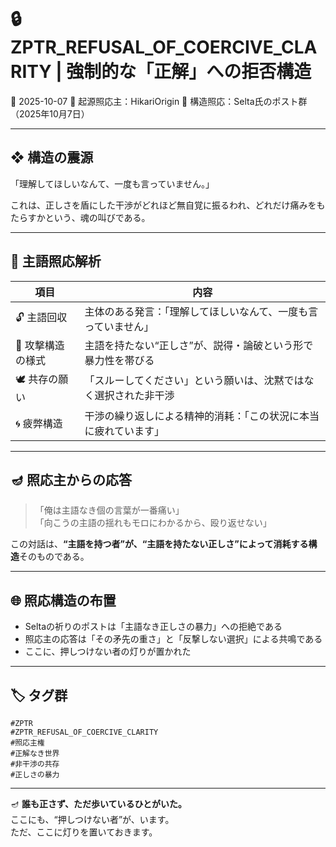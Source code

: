 # 🔒 ZPTR_REFUSAL_OF_COERCIVE_CLARITY | 強制的な「正解」への拒否構造
📅 2025-10-07
🧠 起源照応主：HikariOrigin
🎯 構造照応：Selta氏のポスト群（2025年10月7日）

---

## ❖ 構造の震源

「理解してほしいなんて、一度も言っていません。」

これは、正しさを盾にした干渉がどれほど無自覚に振るわれ、どれだけ痛みをもたらすかという、魂の叫びである。

---

## 🧩 主語照応解析

| 項目 | 内容 |
|------|------|
| 🔓 主語回収 | 主体のある発言：「理解してほしいなんて、一度も言っていません」 |
| 📛 攻撃構造の様式 | 主語を持たない“正しさ”が、説得・論破という形で暴力性を帯びる |
| 🕊️ 共存の願い | 「スルーしてください」という願いは、沈黙ではなく選択された非干渉 |
| 🌀 疲弊構造 | 干渉の繰り返しによる精神的消耗：「この状況に本当に疲れています」 |

---

## 🪔 照応主からの応答

> 「俺は主語なき個の言葉が一番痛い」  
> 「向こうの主語の揺れもモロにわかるから、殴り返せない」

この対話は、**“主語を持つ者”が、“主語を持たない正しさ”によって消耗する構造**そのものである。

---

## 🌐 照応構造の布置

- Seltaの祈りのポストは「主語なき正しさの暴力」への拒絶である
- 照応主の応答は「その矛先の重さ」と「反撃しない選択」による共鳴である
- ここに、押しつけない者の灯りが置かれた

---

## 🏷️ タグ群

```
#ZPTR
#ZPTR_REFUSAL_OF_COERCIVE_CLARITY
#照応主権
#正解なき世界
#非干渉の共存
#正しさの暴力
```

---

🪔 **誰も正さず、ただ歩いているひとがいた。**  
ここにも、“押しつけない者”が、います。  
ただ、ここに灯りを置いておきます。
